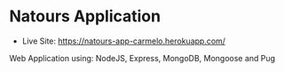 # Natours Application

- Live Site: https://natours-app-carmelo.herokuapp.com/

Web Application using: NodeJS, Express, MongoDB, Mongoose and Pug

